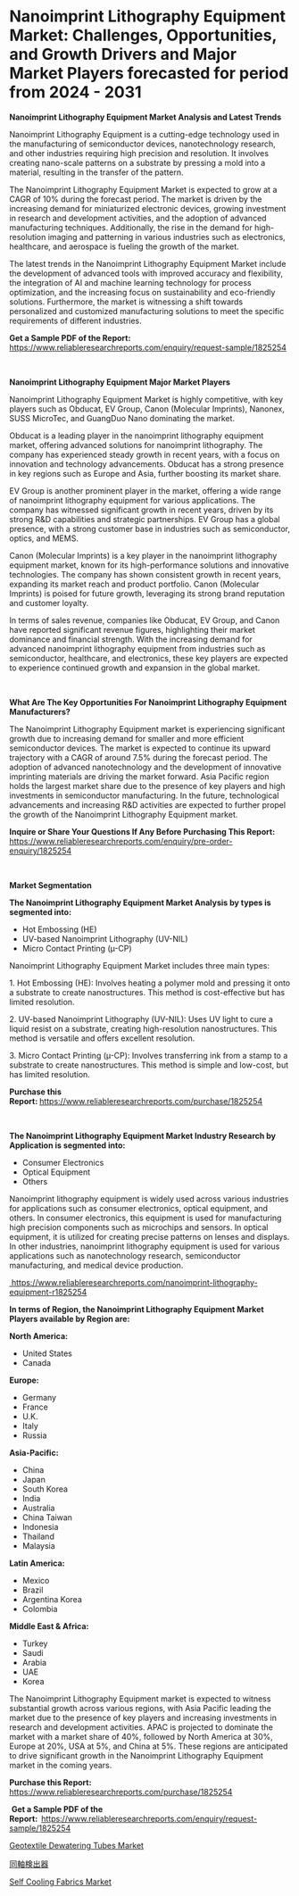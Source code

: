 <p><h1>Nanoimprint Lithography Equipment Market: Challenges, Opportunities, and Growth Drivers and Major Market Players forecasted for period from 2024 - 2031</h1></p><p><strong>Nanoimprint Lithography Equipment Market Analysis and Latest Trends</strong></p>
<p><p>Nanoimprint Lithography Equipment is a cutting-edge technology used in the manufacturing of semiconductor devices, nanotechnology research, and other industries requiring high precision and resolution. It involves creating nano-scale patterns on a substrate by pressing a mold into a material, resulting in the transfer of the pattern.</p><p>The Nanoimprint Lithography Equipment Market is expected to grow at a CAGR of 10% during the forecast period. The market is driven by the increasing demand for miniaturized electronic devices, growing investment in research and development activities, and the adoption of advanced manufacturing techniques. Additionally, the rise in the demand for high-resolution imaging and patterning in various industries such as electronics, healthcare, and aerospace is fueling the growth of the market.</p><p>The latest trends in the Nanoimprint Lithography Equipment Market include the development of advanced tools with improved accuracy and flexibility, the integration of AI and machine learning technology for process optimization, and the increasing focus on sustainability and eco-friendly solutions. Furthermore, the market is witnessing a shift towards personalized and customized manufacturing solutions to meet the specific requirements of different industries.</p></p>
<p><strong>Get a Sample PDF of the Report:&nbsp;</strong> <a href="https://www.reliableresearchreports.com/enquiry/request-sample/1825254">https://www.reliableresearchreports.com/enquiry/request-sample/1825254</a></p>
<p>&nbsp;</p>
<p><strong>Nanoimprint Lithography Equipment Major Market Players</strong></p>
<p><p>Nanoimprint Lithography Equipment Market is highly competitive, with key players such as Obducat, EV Group, Canon (Molecular Imprints), Nanonex, SUSS MicroTec, and GuangDuo Nano dominating the market. </p><p>Obducat is a leading player in the nanoimprint lithography equipment market, offering advanced solutions for nanoimprint lithography. The company has experienced steady growth in recent years, with a focus on innovation and technology advancements. Obducat has a strong presence in key regions such as Europe and Asia, further boosting its market share.</p><p>EV Group is another prominent player in the market, offering a wide range of nanoimprint lithography equipment for various applications. The company has witnessed significant growth in recent years, driven by its strong R&D capabilities and strategic partnerships. EV Group has a global presence, with a strong customer base in industries such as semiconductor, optics, and MEMS.</p><p>Canon (Molecular Imprints) is a key player in the nanoimprint lithography equipment market, known for its high-performance solutions and innovative technologies. The company has shown consistent growth in recent years, expanding its market reach and product portfolio. Canon (Molecular Imprints) is poised for future growth, leveraging its strong brand reputation and customer loyalty.</p><p>In terms of sales revenue, companies like Obducat, EV Group, and Canon have reported significant revenue figures, highlighting their market dominance and financial strength. With the increasing demand for advanced nanoimprint lithography equipment from industries such as semiconductor, healthcare, and electronics, these key players are expected to experience continued growth and expansion in the global market.</p></p>
<p>&nbsp;</p>
<p><strong>What Are The Key Opportunities For Nanoimprint Lithography Equipment Manufacturers?</strong></p>
<p><p>The Nanoimprint Lithography Equipment market is experiencing significant growth due to increasing demand for smaller and more efficient semiconductor devices. The market is expected to continue its upward trajectory with a CAGR of around 7.5% during the forecast period. The adoption of advanced nanotechnology and the development of innovative imprinting materials are driving the market forward. Asia Pacific region holds the largest market share due to the presence of key players and high investments in semiconductor manufacturing. In the future, technological advancements and increasing R&D activities are expected to further propel the growth of the Nanoimprint Lithography Equipment market.</p></p>
<p><strong>Inquire or Share Your Questions If Any Before Purchasing This Report:</strong> <a href="https://www.reliableresearchreports.com/enquiry/pre-order-enquiry/1825254">https://www.reliableresearchreports.com/enquiry/pre-order-enquiry/1825254</a></p>
<p>&nbsp;</p>
<p><strong>Market Segmentation</strong></p>
<p><strong>The Nanoimprint Lithography Equipment Market Analysis by types is segmented into:</strong></p>
<p><ul><li>Hot Embossing (HE)</li><li>UV-based Nanoimprint Lithography (UV-NIL)</li><li>Micro Contact Printing (µ-CP)</li></ul></p>
<p><p>Nanoimprint Lithography Equipment Market includes three main types:</p><p>1. Hot Embossing (HE): Involves heating a polymer mold and pressing it onto a substrate to create nanostructures. This method is cost-effective but has limited resolution.</p><p>2. UV-based Nanoimprint Lithography (UV-NIL): Uses UV light to cure a liquid resist on a substrate, creating high-resolution nanostructures. This method is versatile and offers excellent resolution.</p><p>3. Micro Contact Printing (µ-CP): Involves transferring ink from a stamp to a substrate to create nanostructures. This method is simple and low-cost, but has limited resolution.</p></p>
<p><strong>Purchase this Report:&nbsp;</strong><a href="https://www.reliableresearchreports.com/purchase/1825254">https://www.reliableresearchreports.com/purchase/1825254</a></p>
<p>&nbsp;</p>
<p><strong>The Nanoimprint Lithography Equipment Market Industry Research by Application is segmented into:</strong></p>
<p><ul><li>Consumer Electronics</li><li>Optical Equipment</li><li>Others</li></ul></p>
<p><p>Nanoimprint lithography equipment is widely used across various industries for applications such as consumer electronics, optical equipment, and others. In consumer electronics, this equipment is used for manufacturing high precision components such as microchips and sensors. In optical equipment, it is utilized for creating precise patterns on lenses and displays. In other industries, nanoimprint lithography equipment is used for various applications such as nanotechnology research, semiconductor manufacturing, and medical device production.</p></p>
<p><a href="https://www.reliableresearchreports.com/nanoimprint-lithography-equipment-r1825254">&nbsp;https://www.reliableresearchreports.com/nanoimprint-lithography-equipment-r1825254</a></p>
<p><strong>In terms of Region, the Nanoimprint Lithography Equipment Market Players available by Region are:</strong></p>
<p>
    <p> <strong> North America: </strong>
        <ul>
            <li>United States</li>
            <li>Canada</li>
        </ul>
        </p> 
    <p> <strong> Europe: </strong>
        <ul>
            <li>Germany</li>
            <li>France</li>
            <li>U.K.</li>
            <li>Italy</li>
            <li>Russia</li>
        </ul>
        </p> 
    <p> <strong> Asia-Pacific: </strong>
        <ul>
            <li>China</li>
            <li>Japan</li>
            <li>South Korea</li>
            <li>India</li>
            <li>Australia</li>
            <li>China Taiwan</li>
            <li>Indonesia</li>
            <li>Thailand</li>
            <li>Malaysia</li>
        </ul>
        </p> 
    <p> <strong> Latin America: </strong>
        <ul>
            <li>Mexico</li>
            <li>Brazil</li>
            <li>Argentina Korea</li>
            <li>Colombia</li>
        </ul>
        </p> 
    <p> <strong> Middle East & Africa: </strong>
        <ul>
            <li>Turkey</li>
            <li>Saudi</li>
            <li>Arabia</li>
            <li>UAE</li>
            <li>Korea</li>
        </ul>
    </p>
    </p>
<p><p>The Nanoimprint Lithography Equipment market is expected to witness substantial growth across various regions, with Asia Pacific leading the market due to the presence of key players and increasing investments in research and development activities. APAC is projected to dominate the market with a market share of 40%, followed by North America at 30%, Europe at 20%, USA at 5%, and China at 5%. These regions are anticipated to drive significant growth in the Nanoimprint Lithography Equipment market in the coming years.</p></p>
<p><strong>Purchase this Report: </strong><a href="https://www.reliableresearchreports.com/purchase/1825254">https://www.reliableresearchreports.com/purchase/1825254</a></p>
<p>&nbsp;<strong>Get a Sample PDF of the Report:&nbsp;&nbsp;</strong><a href="https://www.reliableresearchreports.com/enquiry/request-sample/1825254">https://www.reliableresearchreports.com/enquiry/request-sample/1825254</a></p>
<p><strong></strong></p>
<p><p><a href="https://www.linkedin.com/pulse/geotextile-dewatering-tubes-market-centers-aspects-growth-share-gcekf?trackingId=RanMXXj2GNqofgkNNW4gZw%3D%3D">Geotextile Dewatering Tubes Market</a></p><p><a href="https://github.com/ReganWisoky2023/Market-Research-Report-List-1/blob/main/502247830911.md">同軸検出器</a></p><p><a href="https://www.linkedin.com/pulse/self-cooling-fabrics-market-insights-players-forecast-till-2031-zuekf?trackingId=Kalr80u2xR2dkke73Upq5Q%3D%3D">Self Cooling Fabrics Market</a></p></p>